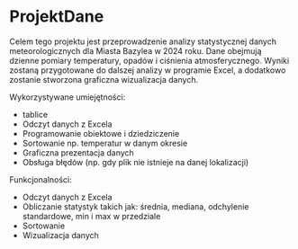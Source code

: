 # ProjektDane
Celem tego projektu jest przeprowadzenie analizy statystycznej danych meteorologicznych dla Miasta Bazylea w 2024 roku. Dane obejmują dzienne pomiary temperatury, opadów i ciśnienia atmosferycznego. Wyniki zostaną przygotowane do dalszej analizy w programie Excel, a dodatkowo zostanie stworzona graficzna wizualizacja danych.

Wykorzystywane umiejętności:
* tablice
* Odczyt danych z Excela
* Programowanie obiektowe i dziedziczenie
* Sortowanie np. temperatur w danym okresie
* Graficzna prezentacja danych
* Obsługa błędów (np. gdy plik nie istnieje na danej lokalizacji)

Funkcjonalności:
* Odczyt danych z Excela
* Obliczanie statystyk takich jak: średnia, mediana, odchylenie standardowe, min i max w przedziale
* Sortowanie
* Wizualizacja danych
